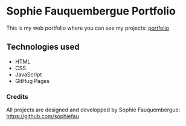# Sophie Fauquembergue Portfolio

This is my web portfolio where you can see my projects: [portfolio](https://sophiefau.github.io/sophiefau-portfolio/)

## Technologies used

- HTML
- CSS
- JavaScript
- GitHug Pages

### Credits

All projects are designed and developped by Sophie Fauquembergue: https://github.com/sophiefau